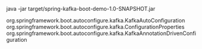 java -jar target/spring-kafka-boot-demo-1.0-SNAPSHOT.jar

org.springframework.boot.autoconfigure.kafka.KafkaAutoConfiguration
org.springframework.boot.autoconfigure.kafka.ConfigurationProperties
org.springframework.boot.autoconfigure.kafka.KafkaAnnotationDrivenConfiguration
